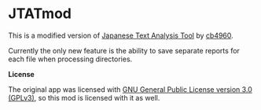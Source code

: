 JTATmod
=======

This is a modified version of <a href="https://sourceforge.net/projects/japanesetextana/">Japanese Text Analysis Tool</a> by <a href="http://sourceforge.net/u/cb4960/profile/">cb4960<a/>.

Currently the only new feature is the ability to save separate reports for each file when processing directories.

<b>License</b>

The original app was licensed with <a href="http://www.gnu.org/licenses/gpl-3.0.html">GNU General Public License version 3.0 (GPLv3)</a>, so this mod is licensed with it as well.
